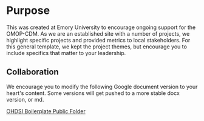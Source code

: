 # Purpose
This was created at Emory University to encourage ongoing support for the OMOP-CDM. As we are an established site with a number of projects, we highlight specific projects and provided metrics to local stakeholders. For this general template, we kept the project themes, but encourage you to include specifics that matter to your leadership.

## Collaboration
We encourage you to modify the following Google document version to your heart's content. Some versions will get pushed to a more stable docx version, or md.

[OHDSI Boilerplate Public Folder](https://drive.google.com/drive/folders/1uHjSk8gUO85d_lx4dQHyaTDAvG8slJAT?usp=sharing)
